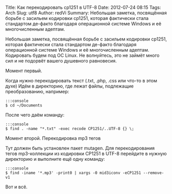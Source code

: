 Title: Как перекодировать cp1251 в UTF-8
Date: 2012-07-24 08:15
Tags: Arch
Slug: utf8
Author: redVi
Summary: Небольшая заметка, посвящённая борьбе с засильем кодировки cp1251, которая фактически стала стандартом де-факто благодаря операционной системе Windows и её многочисленным адептам.

Небольшая заметка, посвящённая борьбе с засильем кодировки cp1251, которая фактически стала стандартом де-факто благодаря операционной системе Windows и её многочисленным адептам. Кодировать будем под ОС Linux. Не волнуйтесь, это не займёт много сил и не подорвёт вашего душевного равновесия.

Момент первый.

Когда нужно перекодировать текст (.txt, .php, .css или что-то в этом духе)
Идём в директорию, где лежат файлы, подлежащие преобразованию, например:

    :::console
    $ cd ~/Documents

После чего даём команду:

    :::console
    $ find . -name "*.txt" -exec recode CP1251/..UTF-8 {} \;

Момент второй. Перекодировка mp3 тегов

Тут должен быть установлен пакет mutagen. Для перекодирования тегов mp3-коллекции из кодировки CP1251 в UTF-8 перейдите в нужную директорию и выполните ещё одну команду:

    :::console
    $ find -iname '*.mp3' -print0 | xargs -0 mid3iconv -eCP1251 --remove-v1

Вот и всё.
